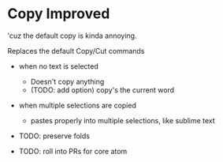 # Copy Improved

'cuz the default copy is kinda annoying.

Replaces the default Copy/Cut commands

* when no text is selected
  * Doesn't copy anything
  * (TODO: add option) copy's the current word

* when multiple selections are copied
  * pastes properly into multiple selections, like sublime text

* TODO: preserve folds

* TODO: roll into PRs for core atom
